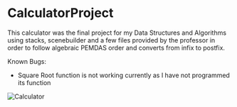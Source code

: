 # CalculatorProject

This calculator was the final project for my Data Structures and Algorithms using stacks, scenebuilder and a few files provided by the professor in order to follow algebraic PEMDAS order and converts from infix to postfix. 


Known Bugs:
  - Square Root function is not working currently as I have not programmed its function

![Calculator](https://user-images.githubusercontent.com/102504290/208356619-4cf54c74-c79d-4657-adfe-cc30cb314739.PNG)
